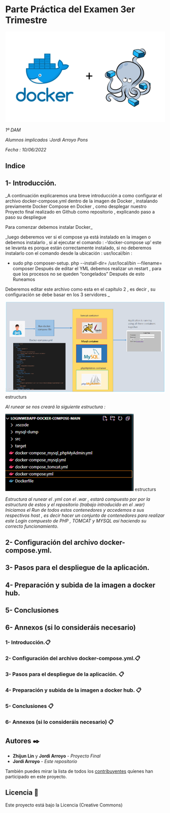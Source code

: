 # Parte Práctica del Examen 3er Trimestre

![Image text](https://github.com/ENGB02/Despliegue-de-Proyecto-Final-1-DAM-Sistemas-Informaticos-Jordi-Arroyo/blob/main/img/docker-compose-1.png)



_1º DAM_

_Alumnos implicados :Jordi Arroyo Pons_ 

_Fecha : 10/06/2022_


## Indice 

## 1- Introducción.

_A continuación explicaremos una breve introducción a como configurar el archivo docker-compose.yml dentro de la imagen de Docker , instalando previamente Docker Compose en Docker , como desplegar nuestro Proyecto final realizado en Github como repositorio , explicando paso a paso su despliegue 

Para comenzar debemos instalar Docker_

_luego deberemos ver si el compose ya está instalado en la imagen o debemos instalarlo , si al ejecutar el comando : 
-‘docker-compose up’ este se levanta es porque están correctamente instalado,
si no deberemos instalarlo con el comando desde la ubicación : usr/local/bin :
- sudo php composer-setup. php --install-dir= /usr/local/bin --filename= composer
Después de editar el YML debemos realizar un restart , para que los procesos no se queden “congelados” 
Después de esto Runeamos

Deberemos editar este archivo como esta en el capítulo 2 , es decir , su configuración se debe basar en los 3 servidores _

![Image text](https://github.com/ENGB02/Despliegue-de-Proyecto-Final-1-DAM-Sistemas-Informaticos-Jordi-Arroyo/blob/main/img/estructura%20del%20trabajo%20en%20si.PNG) estructurs 

_Al runear se nos creará la siguiente estructura :_

![Image text](https://github.com/ENGB02/Despliegue-de-Proyecto-Final-1-DAM-Sistemas-Informaticos-Jordi-Arroyo/blob/main/img/estructura%20al%20runear%20el%20yaml.PNG) estructurs 

_Estructura al runear el .yml con el .war , estará compuesto por por la estructura de estos y el repositorio (trabajo introducido en el .war)
Iniciamos el Run de todos estos contenedores y accedemos a sus respectivos host , es decir hacer un conjunto de contenedores para realizar este Login compuesto de PHP , TOMCAT y MYSQL así haciendo su correcto funcionamiento._

## 2- Configuración del archivo docker-compose.yml.

## 3- Pasos para el despliegue de la aplicación.

## 4- Preparación y subida de la imagen a docker hub.

## 5- Conclusiones

## 6- Annexos (si lo consideráis necesario)



### 1- Introducción.📋
### 2- Configuración del archivo docker-compose.yml.📋
### 3- Pasos para el despliegue de la aplicación. 📋
### 4- Preparación y subida de la imagen a docker hub. 📋
### 5- Conclusiones 📋
### 6- Annexos (si lo consideráis necesario) 📋



## Autores ✒️

* **Zhijun Lin** y **Jordi Arroyo** - *Proyecto Final* 
* **Jordi Arroyo** - *Este repositorio* 

También puedes mirar la lista de todos los [contribuyentes](https://github.com/your/project/contributors) quíenes han participado en este proyecto. 

## Licencia 📄

Este proyecto está bajo la Licencia (Creative Commons) 




